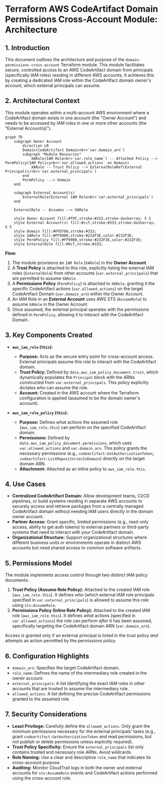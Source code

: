 # Terraform AWS CodeArtifact Domain Permissions Cross-Account Module: Architecture

## 1. Introduction

This document outlines the architecture and purpose of the `domain-permissions-cross-account` Terraform module. This module facilitates secure, controlled access to an AWS CodeArtifact domain from principals (specifically IAM roles) residing in different AWS accounts. It achieves this by creating a dedicated IAM role within the CodeArtifact domain owner's account, which external principals can assume.

## 2. Architectural Context

This module operates within a multi-account AWS environment where a CodeArtifact domain exists in one account (the "Owner Account") and needs to be accessed by IAM roles in one or more other accounts (the "External Account(s)").

```mermaid
graph TD
    subgraph Owner Account
        direction LR
        Domain(CodeArtifact Domain<br>`var.domain_arn`)
        subgraph "Module Resources"
            XARole(IAM Role<br>`var.role_name`) -- Attached Policy --> PermPolicy(IAM Policy<br>`var.allowed_actions` on Domain)
            XARole -- Trust Policy --> ExternalRoleRef(External Principal(s)<br>`var.external_principals`)
        end
        PermPolicy -.-> Domain
    end

    subgraph External Account(s)
        ExternalRole(External IAM Role<br>`var.external_principals`)
    end

    ExternalRole -- Assumes --> XARole

    style Owner Account fill:#f9f,stroke:#333,stroke-dasharray: 5 5
    style External Account(s) fill:#ccf,stroke:#333,stroke-dasharray: 5 5
    style Domain fill:#FFD700,stroke:#333;
    style XARole fill:#FF9900,stroke:#232F3E,color:#232F3E;
    style PermPolicy fill:#FF9900,stroke:#232F3E,color:#232F3E;
    style ExternalRole fill:#9cf,stroke:#333;
```

**Flow:**

1.  The module provisions an `IAM Role` (`XARole`) in the **Owner Account**.
2.  A **Trust Policy** is attached to this role, explicitly listing the external IAM roles (`ExternalRole`) from other accounts (`var.external_principals`) that are permitted to assume `XARole`.
3.  A **Permissions Policy** (`PermPolicy`) is attached to `XARole`, granting it the specific CodeArtifact actions (`var.allowed_actions`) on the target CodeArtifact Domain (`var.domain_arn`) within the Owner Account.
4.  An IAM Role in an **External Account** uses AWS STS (`AssumeRole`) to assume `XARole` in the Owner Account.
5.  Once assumed, the external principal operates with the permissions defined in `PermPolicy`, allowing it to interact with the CodeArtifact Domain.

## 3. Key Components Created

*   **`aws_iam_role` (`this`):**
    *   **Purpose:** Acts as the secure entry point for cross-account access. External principals assume this role to interact with the CodeArtifact domain.
    *   **Trust Policy:** Defined by `data.aws_iam_policy_document.trust`, which dynamically populates the `Principal` block with the ARNs constructed from `var.external_principals`. This policy explicitly dictates *who* can assume the role.
    *   **Account:** Created in the AWS account where the Terraform configuration is applied (assumed to be the domain owner's account).

*   **`aws_iam_role_policy` (`this`):**
    *   **Purpose:** Defines *what* actions the assumed role (`aws_iam_role.this`) can perform on the specified CodeArtifact domain.
    *   **Permissions:** Defined by `data.aws_iam_policy_document.permissions`, which uses `var.allowed_actions` and `var.domain_arn`. This policy grants the necessary permissions (e.g., `codeartifact:GetAuthorizationToken`, `codeartifact:ListRepositoriesInDomain`) directly on the target domain ARN.
    *   **Attachment:** Attached as an inline policy to `aws_iam_role.this`.

## 4. Use Cases

*   **Centralized CodeArtifact Domain:** Allow development teams, CI/CD pipelines, or build systems residing in separate AWS accounts to securely access and retrieve packages from a centrally managed CodeArtifact domain without needing IAM users directly in the domain owner account.
*   **Partner Access:** Grant specific, limited permissions (e.g., read-only access, ability to get auth tokens) to external partners or third-party systems that need to interact with your CodeArtifact domain.
*   **Organizational Structure:** Support organizational structures where different business units or environments operate in distinct AWS accounts but need shared access to common software artifacts.

## 5. Permissions Model

The module implements access control through two distinct IAM policy documents:

1.  **Trust Policy (Assume Role Policy):** Attached to the created IAM role (`aws_iam_role.this`). It defines *who* (which external IAM role principals specified in `var.external_principals`) is allowed to assume this role using `sts:AssumeRole`.
2.  **Permissions Policy (Inline Role Policy):** Attached to the created IAM role (`aws_iam_role.this`). It defines *what* actions (specified in `var.allowed_actions`) the role can perform *after* it has been assumed, specifically targeting the CodeArtifact domain ARN (`var.domain_arn`).

Access is granted only if an external principal is listed in the trust policy *and* attempts an action permitted by the permissions policy.

## 6. Configuration Highlights

*   `domain_arn`: Specifies the target CodeArtifact domain.
*   `role_name`: Defines the name of the intermediary role created in the owner account.
*   `external_principals`: A list identifying the exact IAM roles in other accounts that are trusted to assume the intermediary role.
*   `allowed_actions`: A list defining the precise CodeArtifact permissions granted to the assumed role.

## 7. Security Considerations

*   **Least Privilege:** Carefully define the `allowed_actions`. Only grant the minimum permissions necessary for the external principals' tasks (e.g., grant `codeartifact:GetAuthorizationToken` and read permissions, but not publish or delete permissions unless explicitly required).
*   **Trust Policy Specificity:** Ensure the `external_principals` list only contains trusted and necessary role ARNs. Avoid wildcards.
*   **Role Naming:** Use a clear and descriptive `role_name` that indicates its cross-account purpose.
*   **Auditing:** Monitor CloudTrail logs in both the owner and external accounts for `sts:AssumeRole` events and CodeArtifact actions performed using the cross-account role.

